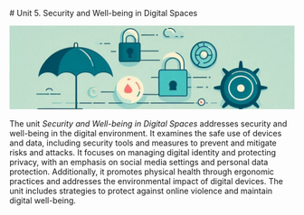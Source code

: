 # Unit 5. Security and Well-being in Digital Spaces

<img class="header" src="../images/ud5_ict4.jpeg"/>

The unit *Security and Well-being in Digital Spaces* addresses security and well-being in the digital environment. It examines the safe use of devices and data, including security tools and measures to prevent and mitigate risks and attacks. It focuses on managing digital identity and protecting privacy, with an emphasis on social media settings and personal data protection. Additionally, it promotes physical health through ergonomic practices and addresses the environmental impact of digital devices. The unit includes strategies to protect against online violence and maintain digital well-being.